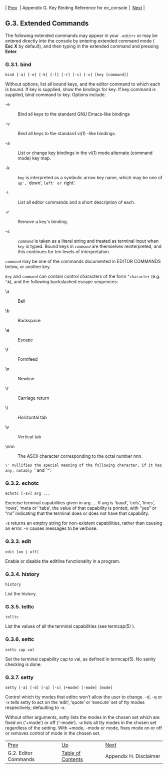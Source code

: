 | [Prev](libedit.editor.commands)  | Appendix G. Key Binding Reference for ec_console |  [Next](disclaimer.php) |

## G.3. Extended Commands

The following extended commands may appear in your `.editrc` or may be entered directly into the console by entering extended command mode ( **Esc** **X** by default), and then typing in the extended command and pressing **Enter**.

### G.3.1. bind

`bind [-a] [-e] [-k] [-l] [-r] [-s] [-v] [key [command]]`

Without options, list all bound keys, and the editor command to which each is bound. If key is supplied, show the bindings for key. If key command is supplied, bind command to key. Options include:

<dl className="variablelist">

<dt>-e</dt>

<dd>

Bind all keys to the standard GNU Emacs-like bindings

</dd>

<dt>-v</dt>

<dd>

Bind all keys to the standard vi(1) -like bindings.

</dd>

<dt>-a</dt>

<dd>

List or change key bindings in the vi(1) mode alternate (command mode) key map.

</dd>

<dt>-k</dt>

<dd>

*`key`* is interpreted as a symbolic arrow key name, which may be one of `up', `down', `left' or `right'.

</dd>

<dt>-l</dt>

<dd>

List all editor commands and a short description of each.

</dd>

<dt>-r</dt>

<dd>

Remove a key's binding.

</dd>

<dt>-s</dt>

<dd>

*`command`* is taken as a literal string and treated as terminal input when *`key`* is typed. Bound keys in *`command`* are themselves reinterpreted, and this continues for ten levels of interpretation.

</dd>

</dl>

*`command`* may be one of the commands documented in EDITOR COMMANDS below, or another key.

*`key`* and *`command`* can contain control characters of the form `^character` (e.g. `^A`), and the following backslashed escape sequences:

<dl className="variablelist">

<dt>\a</dt>

<dd>

Bell

</dd>

<dt>\b</dt>

<dd>

Backspace

</dd>

<dt>\e</dt>

<dd>

Escape

</dd>

<dt>\f</dt>

<dd>

Formfeed

</dd>

<dt>\n</dt>

<dd>

Newline

</dd>

<dt>\r</dt>

<dd>

Carriage return

</dd>

<dt>\t</dt>

<dd>

Horizontal tab

</dd>

<dt>\v</dt>

<dd>

Vertical tab

</dd>

<dt>\nnn</dt>

<dd>

The ASCII character corresponding to the octal number nnn.

</dd>

</dl>

`\' nullifies the special meaning of the following character, if it has any, notably `\' and `^'.

### G.3.2. echotc

`echotc [-sv] arg ...`

Exercise terminal capabilities given in arg .... If arg is ‘baud’, ‘cols’, ‘lines’, ‘rows’, ‘meta or’ ‘tabs’, the value of that capability is printed, with “yes” or “no” indicating that the terminal does or does not have that capability.

-s returns an emptry string for non-existent capabilities, rather than causing an error. -v causes messages to be verbose.

### G.3.3. edit

`edit [on | off]`

Enable or disable the editline functionality in a program.

### G.3.4. history

`history`

List the history.

### G.3.5. telltc

`telltc`

List the values of all the terminal capabilities (see termcap(5) ).

### G.3.6. settc

`settc cap val`

Set the terminal capability cap to val, as defined in termcap(5). No sanity checking is done.

### G.3.7. setty

`setty [-a] [-d] [-q] [-x] [+mode] [-mode] [mode]`

Control which tty modes that editrc won’t allow the user to change. -d, -q or -x tells setty to act on the ‘edit’, ‘quote’ or ‘execute’ set of tty modes respectively; defaulting to -x.

Without other arguments, setty lists the modes in the chosen set which are fixed on (‘+mode’) or off (‘-mode’). -a lists all tty modes in the chosen set regardless of the setting. With +mode, -mode or mode, fixes mode on or off or removes control of mode in the chosen set.

|     |     |     |
| --- | --- | --- |
| [Prev](libedit.editor.commands)  | [Up](libedit.php) |  [Next](disclaimer.php) |
| G.2. Editor Commands  | [Table of Contents](index) |  Appendix H. Disclaimer |
